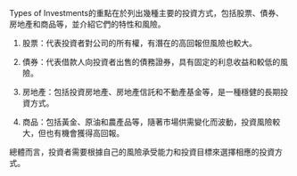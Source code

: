 

Types of Investments的重點在於列出幾種主要的投資方式，包括股票、債券、房地產和商品等，並介紹它們的特性和風險。

1. 股票：代表投資者對公司的所有權，有潛在的高回報但風險也較大。

2. 債券：代表借款人向投資者出售的債務證券，具有固定的利息收益和較低的風險。

3. 房地產：包括投資房地產、房地產信託和不動產基金等，是一種穩健的長期投資方式。

4. 商品：包括黃金、原油和農產品等，隨著市場供需變化而波動，投資風險較大，但也有機會獲得高回報。

總體而言，投資者需要根據自己的風險承受能力和投資目標來選擇相應的投資方式。